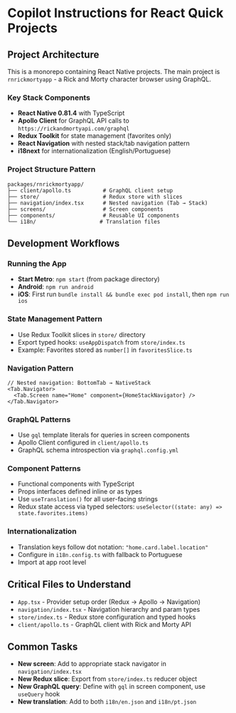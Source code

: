 # Copilot Instructions for React Quick Projects

## Project Architecture

This is a monorepo containing React Native projects. The main project is `rnrickmortyapp` - a Rick and Morty character browser using GraphQL.

### Key Stack Components
- **React Native 0.81.4** with TypeScript
- **Apollo Client** for GraphQL API calls to `https://rickandmortyapi.com/graphql`
- **Redux Toolkit** for state management (favorites only)
- **React Navigation** with nested stack/tab navigation pattern
- **i18next** for internationalization (English/Portuguese)

### Project Structure Pattern
```
packages/rnrickmortyapp/
├── client/apollo.ts          # GraphQL client setup
├── store/                    # Redux store with slices
├── navigation/index.tsx      # Nested navigation (Tab → Stack)
├── screens/                  # Screen components
├── components/               # Reusable UI components
└── i18n/                    # Translation files
```

## Development Workflows

### Running the App
- **Start Metro**: `npm start` (from package directory)
- **Android**: `npm run android` 
- **iOS**: First run `bundle install && bundle exec pod install`, then `npm run ios`

### State Management Pattern
- Use Redux Toolkit slices in `store/` directory
- Export typed hooks: `useAppDispatch` from `store/index.ts`
- Example: Favorites stored as `number[]` in `favoritesSlice.ts`

### Navigation Pattern
```tsx
// Nested navigation: BottomTab → NativeStack
<Tab.Navigator>
  <Tab.Screen name="Home" component={HomeStackNavigator} />
</Tab.Navigator>
```

### GraphQL Patterns
- Use `gql` template literals for queries in screen components
- Apollo Client configured in `client/apollo.ts`
- GraphQL schema introspection via `graphql.config.yml`

### Component Patterns
- Functional components with TypeScript
- Props interfaces defined inline or as types
- Use `useTranslation()` for all user-facing strings
- Redux state access via typed selectors: `useSelector((state: any) => state.favorites.items)`

### Internationalization
- Translation keys follow dot notation: `"home.card.label.location"`
- Configure in `i18n.config.ts` with fallback to Portuguese
- Import at app root level

## Critical Files to Understand
- `App.tsx` - Provider setup order (Redux → Apollo → Navigation)
- `navigation/index.tsx` - Navigation hierarchy and param types
- `store/index.ts` - Redux store configuration and typed hooks
- `client/apollo.ts` - GraphQL client with Rick and Morty API

## Common Tasks
- **New screen**: Add to appropriate stack navigator in `navigation/index.tsx`
- **New Redux slice**: Export from `store/index.ts` reducer object
- **New GraphQL query**: Define with `gql` in screen component, use `useQuery` hook
- **New translation**: Add to both `i18n/en.json` and `i18n/pt.json`